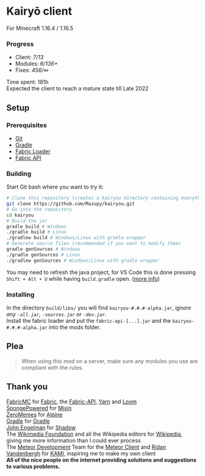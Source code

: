 # Kairyō client
For Minecraft 1.16.4 / 1.16.5

### Progress
* Client: _7/13_
* Modules: _6/136+_
* Fixes: _456/∞_

Time spent: 181h  
Expected the client to reach a mature state till Late 2022

## Setup

### Prerequisites
* [Git](https://git-scm.com/downloads)
* [Gradle](https://gradle.org/releases/)
* [Fabric Loader](https://fabricmc.net/use/)
* [Fabric API](https://www.curseforge.com/minecraft/mc-mods/fabric-api)

### Building
Start Git bash where you want to try it:
```bash
# Clone this repository (creates a kairyou directory containing everything)
git clone https://github.com/Mazupy/kairyou.git
# Go into the repository
cd kairyou
# Build the jar
gradle build # Windows
./gradle build # Linux
./gradlew build # Windows/Linux with gradle wrapper
# Generate source files (recommended if you want to modify them)
gradle genSources # Windows
./gradle genSources # Linux
./gradlew genSources # Windows/Linux with gradle wrapper
```
You may need to refresh the java project, for VS Code this is done pressing `Shift + Alt + U` while having `build.gradle` open. 
([more info](https://fabricmc.net/wiki/tutorial:setup))  

### Installing
In the directory `build/libs/` you will find `kairyou-#.#.#-alpha.jar`, _ignore any `-all.jar`, `-sources.jar` or `-dev.jar`_.  
Install the fabric loader and put the `fabric-api-[...].jar` and the `kairyou-#.#.#-alpha.jar` into the mods folder.

## **Plea**
> When using this mod on a server, make sure any modules you use are compliant with the rules.

## Thank you
[FabricMC](https://github.com/FabricMC) for [Fabric](https://github.com/FabricMC/fabric-loader), 
the [Fabric-API](https://github.com/FabricMC/fabric), 
[Yarn](https://github.com/FabricMC/yarn) and 
[Loom](https://github.com/FabricMC/fabric-loom)  
[SpongePowered](https://github.com/SpongePowered) for [Mixin](https://github.com/SpongePowered/Mixin)  
[ZeroMemes](https://github.com/ZeroMemes) for [Alpine](https://github.com/ZeroMemes/Alpine)  
[Gradle](https://gradle.org) for [Gradle](https://github.com/gradle/gradle)  
[John Engelman](https://github.com/johnrengelman) for [Shadow](https://github.com/johnrengelman/shadow)  
The [Wikimedia Foundation](https://wikimediafoundation.org) and all the Wikipedia editors for [Wikipedia](https://www.wikipedia.org), 
giving me more information than I could ever process  
The [Meteor Development](https://github.com/MeteorDevelopment) Team for the [Meteor Client](https://github.com/MeteorDevelopment/meteor-client) and 
[Ridan Vandenbergh](https://github.com/zeroeightysix) for [KAMI](https://github.com/zeroeightysix/KAMI), inspiring me to make my own client  
**All of the nice people on the internet providing solutions and suggestions to various problems.**  
